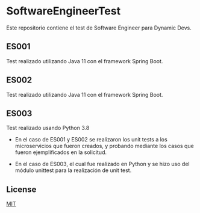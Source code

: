 # SoftwareEngineerTest
Este repositorio contiene el test de Software Engineer para Dynamic Devs.

## ES001
Test realizado utilizando Java 11 con el framework Spring Boot.

## ES002
Test realizado utilizando Java 11 con el framework Spring Boot.

## ES003
Test realizado usando Python 3.8

* En el caso de ES001 y ES002 se realizaron los unit tests a los microservicios que fueron creados, y probando mediante los casos
que fueron ejemplificados en la solicitud.

* En el caso de ES003, el cual fue realizado en Python y se hizo uso del módulo unittest para la realización de unit test.

## License
[MIT](https://choosealicense.com/licenses/mit/)
